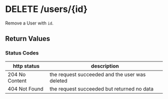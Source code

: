 # DELETE /users/{id}

Remove a User with `id`.

## Return Values

### Status Codes

| http status | description |
| - | - |
| 204 No Content | the request succeeded and the user was deleted |
| 404 Not Found | the request succeeded but returned no data |
